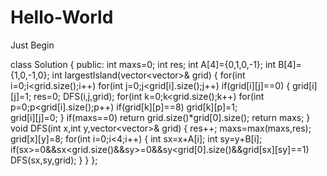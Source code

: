 # Hello-World
Just Begin

class Solution {
public:
	int maxs=0;
	int res;
	int A[4]={0,1,0,-1};
	int B[4]={1,0,-1,0};
    int largestIsland(vector<vector<int>>& grid) {
        for(int i=0;i<grid.size();i++)
         for(int j=0;j<grid[i].size();j++)
         if(grid[i][j]==0)
         {
         	grid[i][j]=1;
         	res=0;
			DFS(i,j,grid);
			for(int k=0;k<grid.size();k++)
             for(int p=0;p<grid[i].size();p++)
			 if(grid[k][p]==8) grid[k][p]=1;	
			grid[i][j]=0;
		 }
		if(maxs==0) return grid.size()*grid[0].size();
		return maxs;
    }
    void DFS(int x,int y,vector<vector<int>>& grid)
    {
    	res++;
    	maxs=max(maxs,res);
        grid[x][y]=8;
    	for(int i=0;i<4;i++)
    	{
    		int sx=x+A[i];
			int sy=y+B[i]; 
			if(sx>=0&&sx<grid.size()&&sy>=0&&sy<grid[0].size()&&grid[sx][sy]==1)
			 DFS(sx,sy,grid);
		}
	}
};  
